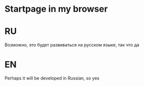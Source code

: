 # Startpage in my browser

# RU

Возможно, это будет развиваться на русском языке, так что да

# EN

Perhaps it will be developed in Russian, so yes
